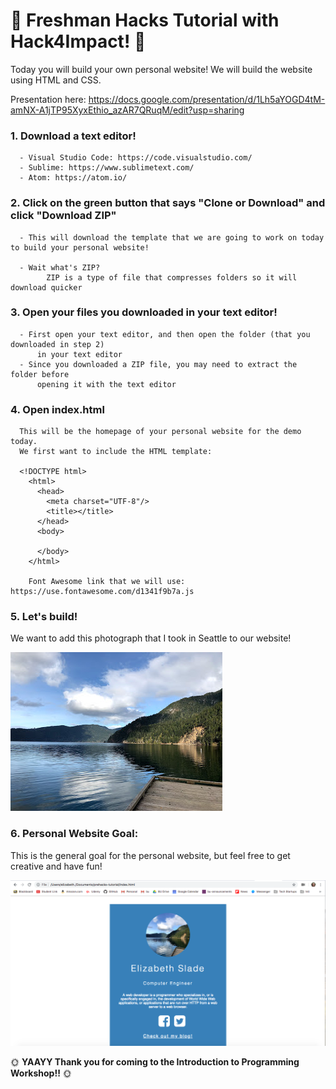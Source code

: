 # :tada: Freshman Hacks Tutorial with Hack4Impact! :tada:
Today you will build your own personal website! We will build the website using HTML and CSS. 

Presentation here: https://docs.google.com/presentation/d/1Lh5aYOGD4tM-amNX-A1jTP95XyxEthio_azAR7QRuqM/edit?usp=sharing

### 1. Download a text editor!
      - Visual Studio Code: https://code.visualstudio.com/
      - Sublime: https://www.sublimetext.com/
      - Atom: https://atom.io/
      
### 2. Click on the green button that says "Clone or Download" and click "Download ZIP"
      - This will download the template that we are going to work on today to build your personal website!
      
      - Wait what's ZIP?
            ZIP is a type of file that compresses folders so it will download quicker
 
### 3. Open your files you downloaded in your text editor!   
      - First open your text editor, and then open the folder (that you downloaded in step 2) 
          in your text editor   
      - Since you downloaded a ZIP file, you may need to extract the folder before 
          opening it with the text editor 
      
      
### 4. Open index.html
      This will be the homepage of your personal website for the demo today. 
      We first want to include the HTML template:
      
      <!DOCTYPE html>
        <html>
          <head>
            <meta charset="UTF-8"/>
            <title></title>
          </head>
          <body>

          </body>
        </html>
        
        Font Awesome link that we will use: https://use.fontawesome.com/d1341f9b7a.js
 
 ### 5. Let's build!
We want to add this photograph that I took in Seattle to our website!

![Screenshot](IMG_1965.jpg) 
### 6. Personal Website Goal:
This is the general goal for the personal website, but feel free to get creative and have fun! 
 
![Screenshot](Example.png)   
     

 :sun_with_face: **YAAYY Thank you for coming to the Introduction to Programming Workshop!!** :sun_with_face:
